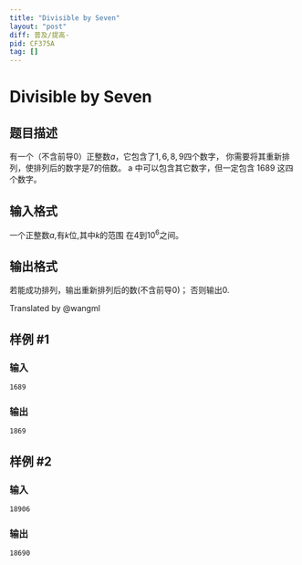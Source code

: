 ```yaml
---
title: "Divisible by Seven"
layout: "post"
diff: 普及/提高-
pid: CF375A
tag: []
---
```


# Divisible by Seven

## 题目描述

有一个（不含前导$0$）正整数$a$，它包含了$1,6,8,9$四个数字，
你需要将其重新排列，使排列后的数字是$7$的倍数。
a 中可以包含其它数字，但一定包含 1689 这四个数字。

## 输入格式

一个正整数$a$,有$k$位,其中$k$的范围
在$4$到$10^6$之间。

## 输出格式

若能成功排列，输出重新排列后的数(不含前导$0$)；
否则输出0.

Translated by @wangml

## 样例 #1

### 输入

```
1689

```

### 输出

```
1869

```

## 样例 #2

### 输入

```
18906

```

### 输出

```
18690

```

